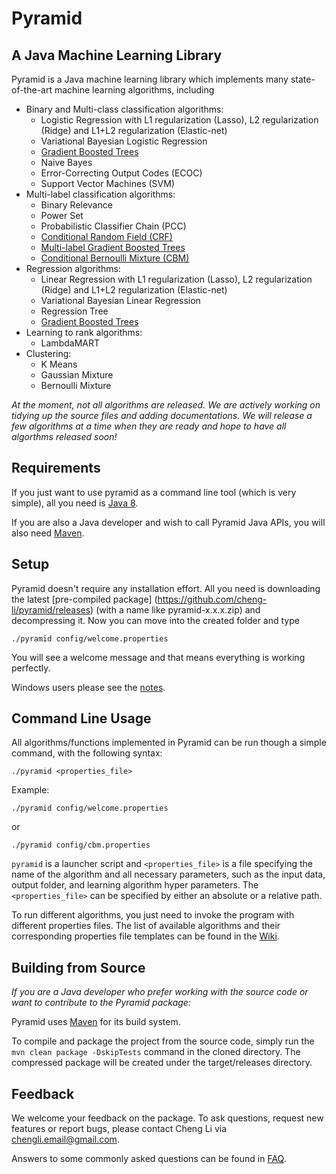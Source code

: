 # Pyramid 

## A Java Machine Learning Library

Pyramid is a Java machine learning library which implements many state-of-the-art machine learning algorithms, including

* Binary and Multi-class classification algorithms:
    * Logistic Regression with L1 regularization (Lasso), L2 regularization (Ridge) and L1+L2 regularization (Elastic-net)
    * Variational Bayesian Logistic Regression
    * [Gradient Boosted Trees](https://github.com/cheng-li/pyramid/wiki/GB-Classifier)
    * Naive Bayes
    * Error-Correcting Output Codes (ECOC)
    * Support Vector Machines (SVM)
* Multi-label classification algorithms:
    * Binary Relevance
    * Power Set
    * Probabilistic Classifier Chain (PCC)
    * [Conditional Random Field (CRF)](https://github.com/cheng-li/pyramid/wiki/CRF)
    * [Multi-label Gradient Boosted Trees](https://github.com/cheng-li/pyramid/wiki/CBM)
    * [Conditional Bernoulli Mixture (CBM)](https://github.com/cheng-li/pyramid/wiki/CBM)
* Regression algorithms:
    * Linear Regression with L1 regularization (Lasso), L2 regularization (Ridge) and L1+L2 regularization (Elastic-net)
    * Variational Bayesian Linear Regression
    * Regression Tree
    * [Gradient Boosted Trees](https://github.com/cheng-li/pyramid/wiki/GB-Regressor)
* Learning to rank algorithms:
    * LambdaMART
* Clustering: 
    * K Means
    * Gaussian Mixture
    * Bernoulli Mixture

_At the moment, not all algorithms are released. We are actively working on tidying up the source files and adding documentations. We will release a few algorithms at a time when they are ready and hope to have all algorthms released soon!_
## **Requirements**
If you just want to use pyramid as a command line tool (which is very simple), all you need is [Java 8](http://www.oracle.com/technetwork/java/javase/downloads/jdk8-downloads-2133151.html).

If you are also a Java developer and wish to call Pyramid Java APIs, you will also need [Maven](https://maven.apache.org/).

## **Setup**
Pyramid doesn't require any installation effort. All you need is downloading the latest [pre-compiled package] (https://github.com/cheng-li/pyramid/releases) (with a name like pyramid-x.x.x.zip) and decompressing it. Now you can move into the created folder and type 

`./pyramid config/welcome.properties`

You will see a welcome message and that means everything is working perfectly.

Windows users please see the [notes](https://github.com/cheng-li/pyramid/wiki/Notes-for-Windows-Users).
## **Command Line Usage**
All algorithms/functions implemented in Pyramid can be run though a simple command, with the following syntax:

`./pyramid <properties_file>`

Example: 

`./pyramid config/welcome.properties`

or

`./pyramid config/cbm.properties`

`pyramid` is a launcher script and `<properties_file>` is a file specifying the name of the algorithm and all necessary parameters, such as the input data, output folder, and learning algorithm hyper parameters. The `<properties_file>` can be specified by either an absolute or a relative path.

To run different algorithms, you just need to invoke the program with different properties files. The list of available algorithms and their corresponding properties file templates can be found in the [Wiki](https://github.com/cheng-li/pyramid/wiki#a-java-machine-learning-library).
 

## **Building from Source**
_If you are a Java developer who prefer working with the source code or want to contribute to the Pyramid package:_

Pyramid uses [Maven](https://maven.apache.org/) for its build system.

To compile and package the project from the source code, simply run the `mvn clean package -DskipTests` command in the cloned directory. The compressed package will be created under the target/releases directory.

## Feedback
We welcome your feedback on the package. To ask questions, request new features or report bugs, please contact Cheng Li  via chengli.email@gmail.com.

Answers to some commonly asked questions can be found in [FAQ](https://github.com/cheng-li/pyramid/wiki/FAQ).
